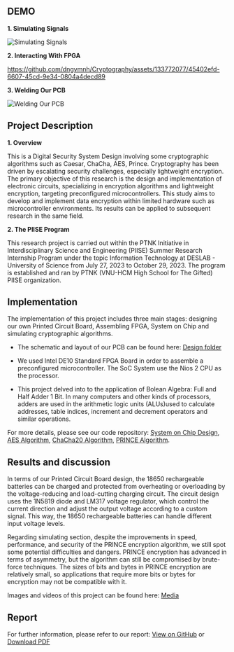 ## DEMO

**1. Simulating Signals**

![Simulating Signals](https://github.com/dngvmnh/Cryptography/assets/133772077/ccd5a6dd-5d2f-461e-9dd9-1c73a7da137c)

**2. Interacting With FPGA**

https://github.com/dngvmnh/Cryptography/assets/133772077/45402efd-6607-45cd-9e34-0804a4decd89

**3. Welding Our PCB**

![Welding Our PCB](https://github.com/dngvmnh/Cryptography/assets/133772077/ffad9eff-71eb-40b7-bec5-a0e4417b54cb)

## Project Description

**1. Overview**

This is a Digital Security System Design involving some cryptographic algorithms such as Caesar, ChaCha, AES, Prince. Cryptography has been driven by escalating security challenges, especially lightweight encryption. The primary objective of this research is the design and implementation of electronic circuits, specializing in encryption algorithms and lightweight encryption, targeting preconfigured microcontrollers. This study aims to develop and implement data encryption within limited hardware such as microcontroller environments. Its results can be applied to subsequent research in the same field.

**2. The PIISE Program**

This research project is carried out within the PTNK Initiative in Interdisciplinary Science and Engineering (PIISE) Summer Research Internship Program under the topic Information Technology at DESLAB - University of Science from July 27, 2023 to October 29, 2023. The program is established and ran by PTNK (VNU-HCM High School for The Gifted) PIISE organization.

## Implementation

The implementation of this project includes three main stages: designing our own Printed Circuit Board, Assembling FPGA, System on Chip and simulating cryptographic algorithms.

-	The schematic and layout of our PCB can be found here: [Design folder]( https://github.com/dngvmnh/Cryptography/tree/main/Solar_Charger)
  
-	We used Intel DE10 Standard FPGA Board in order to assemble a preconfigured microcontroller. The SoC System use the Nios 2 CPU as the processor.
  
-	This project delved into to the application of Bolean Algebra: Full and Half Adder 1 Bit. In many computers and other kinds of processors, adders are used in the arithmetic logic units (ALUs)used to calculate addresses, table indices, increment and decrement operators and similar operations.
  
For more details, please see our code repository: [System on Chip Design]( https://github.com/dngvmnh/Cryptography/tree/main/FPGA_SOC%20files), [AES Algorithm]( https://github.com/dngvmnh/Cryptography/tree/main/aes), [ChaCha20 Algorithm]( https://github.com/dngvmnh/Cryptography/tree/main/chacha), [PRINCE Algorithm]( https://github.com/dngvmnh/Cryptography/tree/main/prince).

## Results and discussion

In terms of our Printed Circuit Board design, the 18650 rechargeable batteries can be charged and protected from overheating or overloading by the voltage-reducing and load-cutting charging circuit. The circuit design uses the 1N5819 diode and LM317 voltage regulator, which control the current direction and adjust the output voltage according to a custom signal. This way, the 18650 rechargeable batteries can handle different input voltage levels.

Regarding simulating section, despite the improvements in speed, performance, and security of the PRINCE encryption algorithm, we still spot some potential difficulties and dangers. PRINCE encryption has advanced in terms of asymmetry, but the algorithm can still be compromised by brute-force techniques. The sizes of bits and bytes in PRINCE encryption are relatively small, so applications that require more bits or bytes for encryption may not be compatible with it.

Images and videos of this project can be found here: [Media](https://github.com/dngvmnh/Cryptography/tree/main/Result/Media)

## Report

For further information, please refer to our report: [View on GitHub](https://github.com/dngvmnh/Cryptography/blob/main/Result/Report/PIISE%20-%20Report%20-%20KHTN.pdf) or [Download PDF](https://github.com/dngvmnh/Cryptography/raw/main/Result/Report/PIISE%20-%20Report%20-%20KHTN.pdf)
